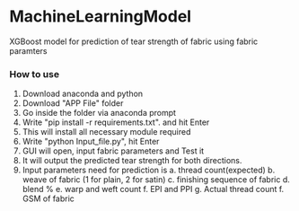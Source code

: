 # MachineLearningModel
XGBoost model for prediction of tear strength of fabric using fabric paramters

### How to use
1. Download anaconda and python
2. Download "APP File" folder
3. Go inside the folder via anaconda prompt
4. Write "pip install -r requirements.txt". and hit Enter
5. This will install all necessary module required
6. Write "python Input_file.py", hit Enter
7. GUI will open, input fabric parameters and Test it
8. It will output the predicted tear strength for both directions.
9. Input parameters need for prediction is 
  a. thread count(expected)
  b. weave of fabric (1 for plain, 2 for satin)
  c. finishing sequence of fabric
  d. blend %
  e. warp and weft count
  f. EPI and PPI
  g. Actual thread count
  f. GSM of fabric
